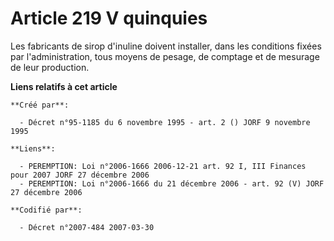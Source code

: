 # Article 219 V quinquies

Les fabricants de sirop d'inuline doivent installer, dans les conditions fixées par l'administration, tous moyens de pesage,
de comptage et de mesurage de leur production.

**Liens relatifs à cet article**

	**Créé par**:

	  - Décret n°95-1185 du 6 novembre 1995 - art. 2 () JORF 9 novembre 1995

	**Liens**:

	  - PEREMPTION: Loi n°2006-1666 2006-12-21 art. 92 I, III Finances pour 2007 JORF 27 décembre 2006
	  - PEREMPTION: Loi n°2006-1666 du 21 décembre 2006 - art. 92 (V) JORF 27 décembre 2006

	**Codifié par**:

	  - Décret n°2007-484 2007-03-30
